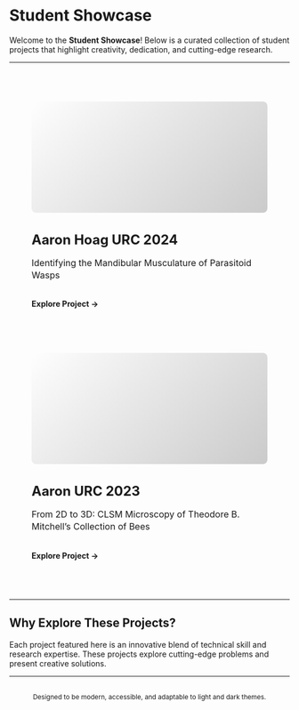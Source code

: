 # Student Showcase

Welcome to the **Student Showcase**! Below is a curated collection of student projects that highlight creativity, dedication, and cutting-edge research.

---

<div style="display: flex; flex-direction: column; align-items: center; gap: 2rem; padding: 2rem 1rem;">

<div style="display: grid; grid-template-columns: repeat(auto-fit, minmax(300px, 1fr)); gap: 2rem; width: 100%; max-width: 1200px;">

<!-- Project 1 -->
<div style="background-color: var(--color-base-background); border: 1px solid var(--color-base-border); border-radius: 12px; padding: 1.5rem; box-shadow: var(--shadow-md); transition: transform 0.3s ease, box-shadow 0.3s ease; overflow: hidden;">
  <div style="position: relative; height: 200px; background-image: linear-gradient(135deg, rgba(255,255,255,0.3), rgba(0,0,0,0.2)), url('/src/assets/images/URC_Posters/AaronHoagURC2024.png'); background-size: cover; background-position: center; border-radius: 8px; margin-bottom: 1rem;"></div>
  <h3 style="font-size: 1.5rem; color: var(--color-accent); margin-bottom: 0.5rem;">Aaron Hoag URC 2024</h3>
  <p style="color: var(--color-secondary); font-size: 1rem; line-height: 1.4;">Identifying the Mandibular Musculature of Parasitoid Wasps</p>
  <a href="/studentshowcase/project1" style="margin-top: 1rem; display: inline-block; color: var(--color-accent); font-weight: bold; text-decoration: none; transition: color 0.2s;">Explore Project →</a>
</div>

<!-- Project 2 -->
<div style="background-color: var(--color-base-background); border: 1px solid var(--color-base-border); border-radius: 12px; padding: 1.5rem; box-shadow: var(--shadow-md); transition: transform 0.3s ease, box-shadow 0.3s ease; overflow: hidden;">
  <div style="position: relative; height: 200px; background-image: linear-gradient(135deg, rgba(255,255,255,0.3), rgba(0,0,0,0.2)), url('/src/assets/images/URC_Posters/AaronURC2023.png'); background-size: cover; background-position: center; border-radius: 8px; margin-bottom: 1rem;"></div>
  <h3 style="font-size: 1.5rem; color: var(--color-accent); margin-bottom: 0.5rem;">Aaron URC 2023</h3>
  <p style="color: var(--color-secondary); font-size: 1rem; line-height: 1.4;">From 2D to 3D: CLSM Microscopy of Theodore B. Mitchell’s Collection of Bees</p>
  <a href="/studentshowcase/project2" style="margin-top: 1rem; display: inline-block; color: var(--color-accent); font-weight: bold; text-decoration: none; transition: color 0.2s;">Explore Project →</a>
</div>

<!-- Add Similar Boxes for Other Projects -->

</div>

</div>

---

## Why Explore These Projects?

Each project featured here is an innovative blend of technical skill and research expertise. These projects explore cutting-edge problems and present creative solutions.

---

<small style="color: var(--color-secondary); display: block; text-align: center; padding: 1rem;">Designed to be modern, accessible, and adaptable to light and dark themes.</small>
